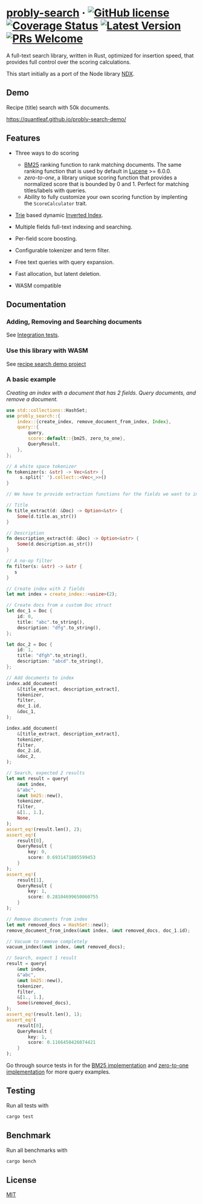 # [probly-search](https://github.com/quantleaf/probly-search) &middot; [![GitHub license](https://img.shields.io/badge/license-MIT-blue.svg)](https://github.com/quantleaf/probly-search/blob/master/LICENSE) [![Coverage Status](https://coveralls.io/repos/github/quantleaf/probly-search/badge.svg?branch=master&service=github)](https://coveralls.io/github/quantleaf/probly-search?branch=master) [![Latest Version]][crates.io] [![PRs Welcome](https://img.shields.io/badge/PRs-welcome-brightgreen.svg)](https://github.com/quantleaf/probly-search)

[Latest Version]: https://img.shields.io/crates/v/probly-search.svg
[crates.io]: https://crates.io/crates/probly-search

A full-text search library, written in Rust, optimized for insertion speed, that provides full control over the scoring calculations.

This start initially as a port of the Node library [NDX](https://github.com/ndx-search/ndx).

## Demo
Recipe (title) search with 50k documents.

https://quantleaf.github.io/probly-search-demo/

## Features 
- Three ways to do scoring
    -   [BM25](https://en.wikipedia.org/wiki/Okapi_BM25) ranking function to rank matching documents. The same ranking function that is used by default in [Lucene](http://lucene.apache.org/core/) >= 6.0.0.
    -   *zero-to-one*, a library unique scoring function that provides a normalized score that is bounded by 0 and 1. Perfect for matching titles/labels with queries.
    -   Ability to fully customize your own scoring function by implenting the `ScoreCalculator` trait. 

- [Trie](https://en.wikipedia.org/wiki/Trie) based dynamic
  [Inverted Index](https://en.wikipedia.org/wiki/Inverted_index).
- Multiple fields full-text indexing and searching.
- Per-field score boosting.
- Configurable tokenizer and term filter.
- Free text queries with query expansion.
- Fast allocation, but latent deletion.
- WASM compatible


## Documentation 
### Adding, Removing and Searching documents
See [Integration tests](/tests/integrations_tests.rs).

### Use this library with WASM
See [recipe search demo project](https://github.com/quantleaf/probly-search-demo)

### A basic example
*Creating an index with a document that has 2 fields. Query documents, and remove a document.*
```rust
use std::collections::HashSet;
use probly_search::{
    index::{create_index, remove_document_from_index, Index},
    query::{
        query,
        score::default::{bm25, zero_to_one},
        QueryResult,
    },
};

// A white space tokenizer
fn tokenizer(s: &str) -> Vec<&str> {
     s.split(' ').collect::<Vec<_>>()
}

// We have to provide extraction functions for the fields we want to index

// Title
fn title_extract(d: &Doc) -> Option<&str> {
    Some(d.title.as_str())
}

// Description
fn description_extract(d: &Doc) -> Option<&str> {
    Some(d.description.as_str())
}

// A no-op filter
fn filter(s: &str) -> &str {
   s
}

// Create index with 2 fields
let mut index = create_index::<usize>(2);

// Create docs from a custom Doc struct
let doc_1 = Doc {
    id: 0,
    title: "abc".to_string(),
    description: "dfg".to_string(),
};

let doc_2 = Doc {
    id: 1,
    title: "dfgh".to_string(),
    description: "abcd".to_string(),
};

// Add documents to index
index.add_document(
    &[title_extract, description_extract],
    tokenizer,
    filter,
    doc_1.id,
    &doc_1,
);

index.add_document(
    &[title_extract, description_extract],
    tokenizer,
    filter,
    doc_2.id,
    &doc_2,
);

// Search, expected 2 results
let mut result = query(
    &mut index,
    &"abc",
    &mut bm25::new(),
    tokenizer,
    filter,
    &[1., 1.],
    None,
);
assert_eq!(result.len(), 2);
assert_eq!(
    result[0],
    QueryResult {
        key: 0,
        score: 0.6931471805599453
    }
);
assert_eq!(
    result[1],
    QueryResult {
        key: 1,
        score: 0.28104699650060755
    }
);

// Remove documents from index
let mut removed_docs = HashSet::new();
remove_document_from_index(&mut index, &mut removed_docs, doc_1.id);

// Vacuum to remove completely
vacuum_index(&mut index, &mut removed_docs);

// Search, expect 1 result
result = query(
    &mut index,
    &"abc",
    &mut bm25::new(),
    tokenizer,
    filter,
    &[1., 1.],
    Some(&removed_docs),
);
assert_eq!(result.len(), 1);
assert_eq!(
    result[0],
    QueryResult {
        key: 1,
        score: 0.1166450426074421
    }
);
```

Go through source tests in for the [BM25 implementation](https://github.com/quantleaf/probly-search/blob/master/src/query/score/default/bm25.rs) and [zero-to-one implementation](https://github.com/quantleaf/probly-search/blob/master/src/query/score/default/zero_to_one.rs) for more query examples.

## Testing
Run all tests with
```rust
cargo test
```

## Benchmark
Run all benchmarks with
```rust
cargo bench
```

## License

[MIT](http://opensource.org/licenses/MIT)
